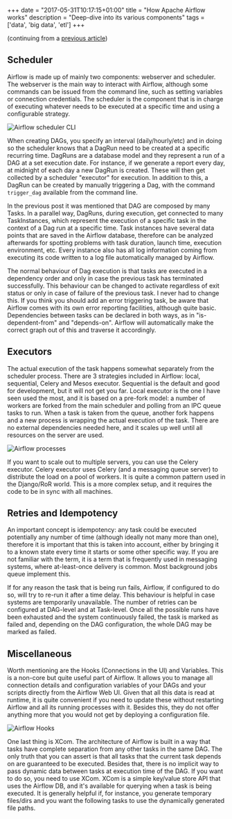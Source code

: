 +++
date = "2017-05-31T10:17:15+01:00"
title = "How Apache Airflow works"
description = "Deep-dive into its various components"
tags = ['data', 'big data', 'etl']
+++

(continuing from a [previous article](/blog/intro-to-apache-airflow/))

Scheduler
---

Airflow is made up of mainly two components: webserver and scheduler. The webserver is the main way to interact with Airflow, although some commands can be issued from the command line, such as setting variables or connection credentials. The scheduler is the component that is in charge of executing whatever needs to be executed at a specific time and using a configurable strategy.

![Airflow scheduler CLI](/attachments/airflow-scheduler.png)

When creating DAGs, you specify an interval (daily/hourly/etc) and in doing so the scheduler knows that a DagRun need to be created at a specific recurring time. DagRuns are a database model and they represent a run of a DAG at a set execution date. For instance, if we generate a report every day, at midnight of each day a new DagRun is created. These will then get collected by a scheduler "executor" for execution. In addition to this, a DagRun can be created by manually triggering a Dag, with the command `trigger_dag` available from the command line.

In the previous post it was mentioned that DAG are composed by many Tasks. In a parallel way, DagRuns, during execution, get connected to many TaskInstances, which represent the execution of a specific task in the context of a Dag run at a specific time. Task instances have several data points that are saved in the Airflow database, therefore can be analyzed afterwards for spotting problems with task duration, launch time, execution environment, etc. Every instance also has all log information coming from executing its code written to a log file automatically managed by Airflow.

The normal behaviour of Dag execution is that tasks are executed in a dependency order and only in case the previous task has terminated successfully. This behaviour can be changed to activate regardless of exit status or only in case of failure of the previous task. I never had to change this. If you think you should add an error triggering task, be aware that Airflow comes with its own error reporting facilities, although quite basic. Dependencies between tasks can be declared in both ways, as in "is-dependent-from" and "depends-on". Airflow will automatically make the correct graph out of this and traverse it accordingly.


Executors
---

The actual execution of the task happens somewhat separately from the scheduler process. There are 3 strategies included in Airflow: local, sequential, Celery and Mesos executor. Sequential is the default and good for development, but it will not get you far. Local executor is the one I have seen used the most, and it is based on a pre-fork model: a number of workers are forked from the main scheduler and polling from an IPC queue tasks to run. When a task is taken from the queue, another fork happens and a new process is wrapping the actual execution of the task. There are no external dependencies needed here, and it scales up well until all resources on the server are used.

![Airflow processes](/attachments/airflow-processhierarchy.png)

If you want to scale out to multiple servers, you can use the Celery executor. Celery executor uses Celery (and a messaging queue server) to distribute the load on a pool of workers. It is quite a common pattern used in the Django/RoR world. This is a more complex setup, and it requires the code to be in sync with all machines.


Retries and Idempotency
---

An important concept is idempotency: any task could be executed potentially any number of time (although ideally not many more than one), therefore it is important that this is taken into account, either by bringing it to a known state every time it starts or some other specific way. If you are not familiar with the term, it is a term that is frequently used in messaging systems, where at-least-once delivery is common. Most background jobs queue implement this.

If for any reason the task that is being run fails, Airflow, if configured to do so, will try to re-run it after a time delay. This behaviour is helpful in case systems are temporarily unavailable. The number of retries can be configured at DAG-level and at Task-level. Once all the possible runs have been exhausted and the system continuously failed, the task is marked as failed and, depending on the DAG configuration, the whole DAG may be marked as failed.


Miscellaneous
---

Worth mentioning are the Hooks (Connections in the UI) and Variables. This is a non-core but quite useful part of Airflow. It allows you to manage all connection details and configuration variables of your DAGs and your scripts directly from the Airflow Web UI. Given that all this data is read at runtime, it is quite convenient if you need to update these without restarting Airflow and all its running processes with it. Besides this, they do not offer anything more that you would not get by deploying a configuration file.

![Airflow Hooks](/attachments/airflow-connections.png)

One last thing is XCom. The architecture of Airflow is built in a way that tasks have complete separation from any other tasks in the same DAG. The only truth that you can assert is that all tasks that the current task depends on are guaranteed to be executed. Besides that, there is no implicit way to pass dynamic data between tasks at execution time of the DAG. If you want to do so, you need to use XCom. XCom is a simple key/value store API that uses the Airflow DB, and it's available for querying when a task is being executed. It is generally helpful if, for instance, you generate temporary files/dirs and you want the following tasks to use the dynamically generated file paths.


